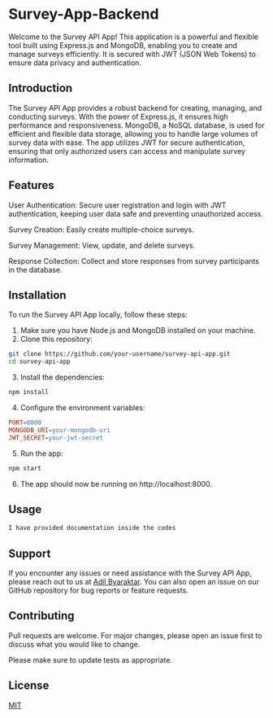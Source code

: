# Survey-App-Backend

Welcome to the Survey API App! This application is a powerful and flexible tool built using Express.js and MongoDB,
enabling you to create and manage surveys efficiently. 
It is secured with JWT (JSON Web Tokens) to ensure data privacy and authentication.

## Introduction
The Survey API App provides a robust backend for creating, managing, and conducting surveys. With the power of Express.js, 
it ensures high performance and responsiveness. 
MongoDB, a NoSQL database, is used for efficient and flexible data storage, allowing you to handle large volumes of survey data with ease.
The app utilizes JWT for secure authentication, ensuring that only authorized users can access and manipulate survey information.

## Features
User Authentication: Secure user registration and login with JWT authentication, keeping user data safe and preventing unauthorized access.

Survey Creation: Easily create multiple-choice surveys.

Survey Management: View, update, and delete surveys.

Response Collection: Collect and store responses from survey participants in the database.


## Installation

To run the Survey API App locally, follow these steps:
1. Make sure you have Node.js and MongoDB installed on your machine.
2. Clone this repository:
```bash
git clone https://github.com/your-username/survey-api-app.git
cd survey-api-app
```
3. Install the dependencies:
```bash
npm install
```
4. Configure the environment variables:
``` makefile
PORT=8000
MONGODB_URI=your-mongodb-uri
JWT_SECRET=your-jwt-secret
```
5. Run the app:
```bash
npm start
```
6. The app should now be running on http://localhost:8000.

## Usage

```javascript
I have provided documentation inside the codes
```

## Support
If you encounter any issues or need assistance with the Survey API App, please reach out to us at [Adil Byaraktar](https://www.linkedin.com/in/adil-bayraktar-78687b1a2/).
You can also open an issue on our GitHub repository for bug reports or feature requests.

## Contributing

Pull requests are welcome. For major changes, please open an issue first
to discuss what you would like to change.

Please make sure to update tests as appropriate.

## License

[MIT](https://choosealicense.com/licenses/mit/)
